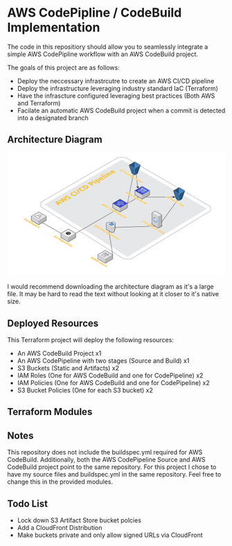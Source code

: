 # AWS CodePipline / CodeBuild Implementation
The code in this repositiory should allow you to seamlessly integrate a simple AWS CodePipline workflow with an AWS CodeBuild project. 

The goals of this project are as follows:
- Deploy the neccessary infrastrcutre to create an AWS CI/CD pipeline
- Deploy the infrastructure leveraging industry standard IaC (Terraform)
- Have the infrascture configured leveraging best practices (Both AWS and Terraform)
- Facilate an automatic AWS CodeBuild project when a commit is detected into a designated branch

## Architecture Diagram
![AWS Pipeline](pipeline.png)

I would recommend downloading the architecture diagram as it's a large file. It may be hard to read the text without looking at it closer to it's native size.

## Deployed Resources

This Terraform project will deploy the following resources:
- An AWS CodeBuild Project x1
- An AWS CodePipeline with two stages (Source and Build) x1
- S3 Buckets (Static and Artifacts) x2
- IAM Roles (One for AWS CodeBuild and one for CodePipeline) x2
- IAM Policies (One for AWS CodeBuild and one for CodePipeline) x2
- S3 Bucket Policies (One for each S3 bucket) x2

## Terraform Modules

## Notes
This repository does not include the buildspec.yml required for AWS CodeBuild. Additionally, both the AWS CodePipeline Source and AWS CodeBuild project point to the same repository. For this project I chose to have my source files and buildspec.yml in the same repository. Feel free to change this in the provided modules. 

## Todo List
- Lock down S3 Artifact Store bucket polcies
- Add a CloudFront Distribution
- Make buckets private and only allow signed URLs via CloudFront
